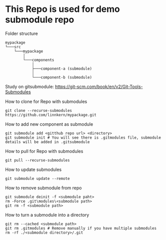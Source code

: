 # This Repo is used for demo submodule repo

Folder structure
```
mypackage
└───src
    └───mypackage
        │
        └───components
            │
            ├───component-a (submodule)
            │
            └───component-b (submodule)
```

Study on gitsubmodule: https://git-scm.com/book/en/v2/Git-Tools-Submodules

How to clone for Repo with submodules
```shell
git clone --recurse-submodules https://github.com/linnkern/mypackage.git
```

How to add new component as submodule
```shell
git submodule add <gitthub repo url> <directory>
git submodule init # You will see there is .gitmodules file, submodule details will be added in .gitsubmodule
```

How to pull for Repo with submodules
```shell
git pull --recurse-submodules
```

How to update submodules
```shell
git submodule update --remote
```

How to remove submodule from repo
```shell
git submodule deinit -f <submodule paht>
rm -Force .git\modules\<submodule path>
git rm -f <submodule path>
```

How to turn a submodule into a directory
```shell
git rm --cached <submodule path>
git rm .gitmodules # Remove manually if you have multiple submodules
rm -rf ./<submodule directory>/.git
```